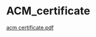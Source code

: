 # ACM_certificate

[acm certificate.pdf](https://github.com/Sohyb74/ACM_certificate/files/10998366/acm.certificate.pdf)
